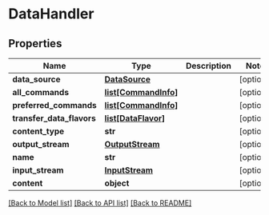 # DataHandler

## Properties
Name | Type | Description | Notes
------------ | ------------- | ------------- | -------------
**data_source** | [**DataSource**](DataSource.md) |  | [optional] 
**all_commands** | [**list[CommandInfo]**](CommandInfo.md) |  | [optional] 
**preferred_commands** | [**list[CommandInfo]**](CommandInfo.md) |  | [optional] 
**transfer_data_flavors** | [**list[DataFlavor]**](DataFlavor.md) |  | [optional] 
**content_type** | **str** |  | [optional] 
**output_stream** | [**OutputStream**](OutputStream.md) |  | [optional] 
**name** | **str** |  | [optional] 
**input_stream** | [**InputStream**](InputStream.md) |  | [optional] 
**content** | **object** |  | [optional] 

[[Back to Model list]](../README.md#documentation-for-models) [[Back to API list]](../README.md#documentation-for-api-endpoints) [[Back to README]](../README.md)


